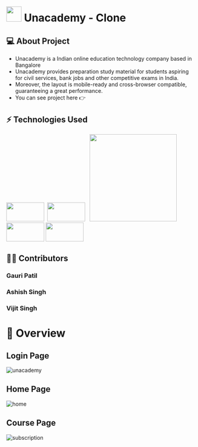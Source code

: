 # <img src = "https://cdn-images-1.medium.com/max/1200/1*LdFNhpOe7uIn-bHK9VUinA.jpeg" height= "40px"> Unacademy - Clone



## 💻 About Project
- Unacademy is a Indian online education technology company based in Bangalore<br/>
- Unacademy provides preparation study material for students aspiring for civil services, bank jobs and other competitive exams in India.<br/>
- Moreover, the layout is mobile-ready and cross-browser compatible, guaranteeing a great performance. 
- You can see project here :point_right: 


## ⚡ Technologies Used  

<img src = "https://www.datocms-assets.com/14946/1638186862-reactjs.png?auto=format" height= "50px" width="100px"> &nbsp;<img src = "https://i.pinimg.com/originals/71/f0/a4/71f0a4c41735f951f9823725ee42cf8a.png" height= "50px" width="100px"> &nbsp; <img src="https://img.shields.io/badge/-JavaScript-eed718?style=flat&logo=javascript&logoColor=ffffff" heheight= "50px" width="230px"> &nbsp; <img src = "https://img.shields.io/badge/-HTML5-E34F26?style=flat&logo=html5&logoColor=white" height= "50px" width="100px"> <img src = "https://img.shields.io/badge/-CSS3-1572B6?style=flat&logo=css3&logoColor=white" height= "50px" width="100px">




## 👨‍💻 Contributors
###  Gauri Patil 
###  Ashish Singh
###  Vijit Singh



# 💎 Overview

## Login Page
![unacademy](https://user-images.githubusercontent.com/72353440/162500863-2e0574a2-07e6-4d9f-adae-6fd36a56b17d.png)

## Home Page
![home](https://user-images.githubusercontent.com/72353440/163008328-1cfa03e4-5743-40b0-a642-a206414e9116.png)

## Course Page
![subscription](https://user-images.githubusercontent.com/72353440/163008336-eeaf24d0-7048-4040-a188-067425e4d1c1.png)
